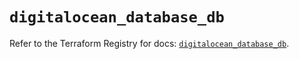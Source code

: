 # `digitalocean_database_db`

Refer to the Terraform Registry for docs: [`digitalocean_database_db`](https://registry.terraform.io/providers/digitalocean/digitalocean/2.53.0/docs/resources/database_db).
